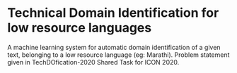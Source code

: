 # Technical Domain Identification for low resource languages
A machine learning system for automatic domain identification of  a given text, belonging to a low resource language (eg: Marathi).  Problem statement given in TechDOfication-2020 Shared Task for ICON 2020. 
